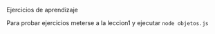 Ejercicios de aprendizaje

Para probar ejercicios meterse a la leccion1 y ejecutar `node objetos.js`


